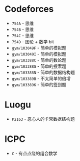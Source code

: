 # Codeforces
* `754A` - 思维
* `754B` - 思维
* `754C` - 思维
* `754D` - 图论 + 数学 bit
* `gym/103049F` - 简单的模拟题
* `gym/103049I` - 简单的模拟题
* `gym/103388C` - 简单的数论题
* `gym/103388G` - 简单的搜索题
* `gym/103388N` - 简单的数据结构题
* `gym/103389B` - 不太简单的倍增
* `gym/103389K` - 简单的签到题

# Luogu
* `P2163` - 恶心人的卡常数据结构题

# ICPC
* `C` - 有点点绕的组合数学
